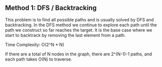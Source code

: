 ## Method 1: DFS / Backtracking

This problem is to find all possible paths and is usually solved by DFS and backtracking. In the DFS method we continue to explore each path until the path we construct so far reaches the target. It is the base case where we start to backtrack by removing the last element from a path. 

Time Complexity: O(2^N * N)

If there are a total of N nodes in the graph, there are 2^(N-1)-1 paths, and each path takes O(N) to traverse.

